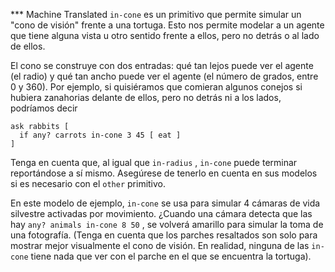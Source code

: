 ﻿*** Machine Translated
`in-cone` es un primitivo que permite simular un "cono de visión" frente a una tortuga. Esto nos permite modelar a un agente que tiene alguna vista u otro sentido frente a ellos, pero no detrás o al lado de ellos.

El cono se construye con dos entradas: qué tan lejos puede ver el agente (el radio) y qué tan ancho puede ver el agente (el número de grados, entre 0 y 360). Por ejemplo, si quisiéramos que comieran algunos conejos si hubiera zanahorias delante de ellos, pero no detrás ni a los lados, podríamos decir 

```
ask rabbits [
  if any? carrots in-cone 3 45 [ eat ]
]
```
 Tenga en cuenta que, al igual que `in-radius` , `in-cone` puede terminar reportándose a sí mismo. Asegúrese de tenerlo en cuenta en sus modelos si es necesario con el `other` primitivo.

En este modelo de ejemplo, `in-cone` se usa para simular 4 cámaras de vida silvestre activadas por movimiento. ¿Cuando una cámara detecta que las hay `any? animals in-cone 8 50` , se volverá amarillo para simular la toma de una fotografía. (Tenga en cuenta que los parches resaltados son solo para mostrar mejor visualmente el cono de visión. En realidad, ninguna de las `in-cone` tiene nada que ver con el parche en el que se encuentra la tortuga).